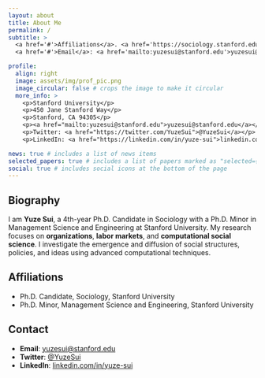 ```yaml
---
layout: about
title: About Me
permalink: /
subtitle: >
  <a href='#'>Affiliations</a>. <a href='https://sociology.stanford.edu/' target='_blank'>Stanford Sociology</a>.
  <a href='#'>Email</a>: <a href='mailto:yuzesui@stanford.edu'>yuzesui@stanford.edu</a>.

profile:
  align: right
  image: assets/img/prof_pic.png
  image_circular: false # crops the image to make it circular
  more_info: >
    <p>Stanford University</p>
    <p>450 Jane Stanford Way</p>
    <p>Stanford, CA 94305</p>
    <p><a href="mailto:yuzesui@stanford.edu">yuzesui@stanford.edu</a></p>
    <p>Twitter: <a href="https://twitter.com/YuzeSui">@YuzeSui</a></p>
    <p>LinkedIn: <a href="https://linkedin.com/in/yuze-sui">linkedin.com/in/yuze-sui</a></p>

news: true # includes a list of news items
selected_papers: true # includes a list of papers marked as "selected={true}"
social: true # includes social icons at the bottom of the page
---
```


## Biography
I am **Yuze Sui**, a 4th-year Ph.D. Candidate in Sociology with a Ph.D. Minor in Management Science and Engineering at Stanford University. My research focuses on **organizations**, **labor markets**, and **computational social science**. I investigate the emergence and diffusion of social structures, policies, and ideas using advanced computational techniques.

## Affiliations
- Ph.D. Candidate, Sociology, Stanford University
- Ph.D. Minor, Management Science and Engineering, Stanford University

## Contact
- **Email**: [yuzesui@stanford.edu](mailto:yuzesui@stanford.edu)  
- **Twitter**: [@YuzeSui](https://twitter.com/YuzeSui)  
- **LinkedIn**: [linkedin.com/in/yuze-sui](https://linkedin.com/in/yuze-sui)

